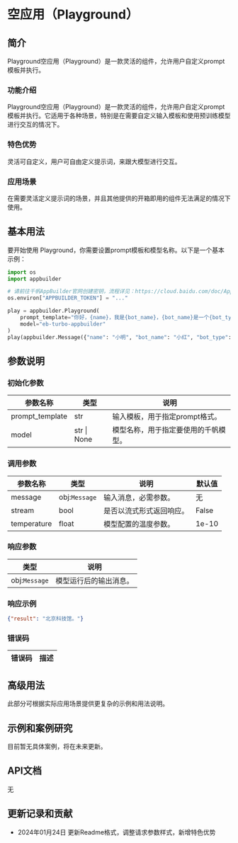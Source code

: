 # 空应用（Playground）

## 简介
Playground空应用（Playground）是一款灵活的组件，允许用户自定义prompt模板并执行。


### 功能介绍
Playground空应用（Playground）是一款灵活的组件，允许用户自定义prompt模板并执行。它适用于各种场景，特别是在需要自定义输入模板和使用预训练模型进行交互的情况下。

### 特色优势
灵活可自定义，用户可自由定义提示词，来跟大模型进行交互。

### 应用场景
在需要灵活定义提示词的场景，并且其他提供的开箱即用的组件无法满足的情况下使用。

## 基本用法

要开始使用 Playground，你需要设置prompt模板和模型名称。以下是一个基本示例：

```python
import os
import appbuilder

# 请前往千帆AppBuilder官网创建密钥，流程详见：https://cloud.baidu.com/doc/AppBuilder/s/Olq6grrt6#1%E3%80%81%E5%88%9B%E5%BB%BA%E5%AF%86%E9%92%A5
os.environ["APPBUILDER_TOKEN"] = "..."

play = appbuilder.Playground(
    prompt_template="你好，{name}，我是{bot_name}，{bot_name}是一个{bot_type}，我可以{bot_function}，你可以问我{bot_question}。",
    model="eb-turbo-appbuilder"
)
play(appbuilder.Message({"name": "小明", "bot_name": "小红", "bot_type": "聊天机器人", "bot_function": "聊天", "bot_question": "你好吗？"}), stream=False)
```

## 参数说明
### 初始化参数

| 参数名称           | 类型         | 说明                               |
|----------------|------------|----------------------------------|
| prompt_template | str        | 输入模板，用于指定prompt格式。                 |
| model           | str \| None | 模型名称，用于指定要使用的千帆模型。 |

### 调用参数

| 参数名称      | 类型            | 说明                         | 默认值  |
|-----------|---------------|----------------------------|------|
| message   | obj:`Message` | 输入消息，必需参数。              | 无    |
| stream    | bool          | 是否以流式形式返回响应。           | False |
| temperature | float        | 模型配置的温度参数。              | 1e-10 |

### 响应参数

| 类型             | 说明                 |
|----------------|--------------------|
| obj:`Message` | 模型运行后的输出消息。 |

### 响应示例
```json
{"result": "北京科技馆。"}
```

### 错误码
|错误码|描述|
|------|---|


## 高级用法
此部分可根据实际应用场景提供更复杂的示例和用法说明。

## 示例和案例研究
目前暂无具体案例，将在未来更新。

## API文档
无

## 更新记录和贡献
- 2024年01月24日 更新Readme格式，调整请求参数样式，新增特色优势
